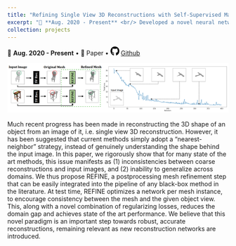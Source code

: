 ```yaml
---
title: "Refining Single View 3D Reconstructions with Self-Supervised Machine Learning"
excerpt: "📅 **Aug. 2020 - Present** <br/> Developed a novel neural network refinement algorithm to generate 3D meshes from a single image. Used self-supervised learning & symmetry regularization; beats state-of-the-art (up to 47%), across many datasets. [More info.](https://b7leung.github.io/projects/project_2_3d-reconstruction-refinement/) <br/><img src='/images/REFINE_Main_Picture.png'>"
collection: projects
---
```


📅 **Aug. 2020 - Present** • 📄 Paper • <img src="/images/github_icon.png" width="20" height="20"> [Github](https://github.com/b7leung/3D-Mesh-REFINEment)

<img src='/images/REFINE_Main_Picture.png'>

Much recent progress has been made in reconstructing
the 3D shape of an object from an image of it, i.e. single
view 3D reconstruction. However, it has been suggested
that current methods simply adopt a “nearest-neighbor”
strategy, instead of genuinely understanding the shape behind the input image. In this paper, we rigorously show that
for many state of the art methods, this issue manifests as (1)
inconsistencies between coarse reconstructions and input
images, and (2) inability to generalize across domains. We
thus propose REFINE, a postprocessing mesh refinement
step that can be easily integrated into the pipeline of any
black-box method in the literature. At test time, REFINE
optimizes a network per mesh instance, to encourage consistency between the mesh and the given object view. This,
along with a novel combination of regularizing losses, reduces the domain gap and achieves state of the art performance. We believe that this novel paradigm is an important step towards robust, accurate reconstructions, remaining relevant as new reconstruction networks are introduced.

